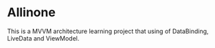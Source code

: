# Allinone
This is a MVVM architecture learning project that using of DataBinding, LiveData and ViewModel.
